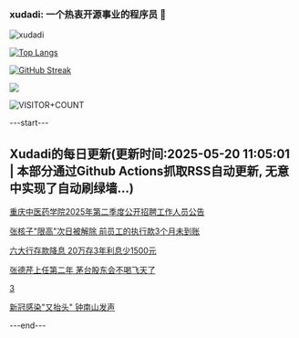### xudadi: 一个热衷开源事业的程序员 👋

![xudadi](https://github-readme-stats-git-masterorgs-github-readme-stats-team.vercel.app/api?username=xudadi)

[![Top Langs](https://github-readme-stats.vercel.app/api/top-langs/?username=xudadi)](https://github.com/anuraghazra/github-readme-stats)

[![GitHub Streak](https://streak-stats.demolab.com?user=xudadi&locale=zh_Hans)](https://git.io/streak-stats)

![](https://raw.githubusercontent.com/xudadi/xudadi/main/assets/github-contribution-grid-snake.svg)

![VISITOR+COUNT](https://komarev.com/ghpvc/?username=xudadi&label=VISITOR+COUNT)


---start---

## Xudadi的每日更新(更新时间:2025-05-20 11:05:01 | 本部分通过Github Actions抓取RSS自动更新, 无意中实现了自动刷绿墙...)

[重庆中医药学院2025年第二季度公开招聘工作人员公告](https://www.gongkaoleida.com/article/2407770)

[张核子"限高"次日被解除 前员工的执行款3个月未到账](https://m.163.com/news/article/K007AV8H0514R9P4.html)

[六大行存款降息 20万存3年利息少1500元](https://m.163.com/news/article/K006RR5I053469M5.html)

[张德芹上任第二年 茅台股东会不喝飞天了](https://m.163.com/news/article/K005SQ4N0530KP1K.html)

[3](https://m.163.com/touch/news/sub/domestic)

[新冠感染"又抬头" 钟南山发声](https://m.163.com/news/article/K005E0D80550B6IS.html)

---end---
